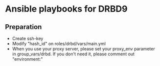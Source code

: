 Ansible playbooks for DRBD9
==============================

Preparation
--------

* Create ssh-key
* Modify "hash_id" on roles/drbd/vars/main.yml
* When you use your proxy server, please set your proxy_env parameter in group_vars/drbd. If you don't need it, please comment out "environment:"

